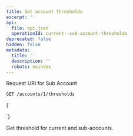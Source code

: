 ```yaml
---
title: Get account thresholds
excerpt: ''
api:
  file: api.json
  operationId: current--sub-account-thresholds
deprecated: false
hidden: false
metadata:
  title: ''
  description: ''
  robots: noindex
---
```

Request URI for Sub Account

```
GET /accounts/1/thresholds
```

<HTMLBlock>{`
<div></div>

<style></style>
`}</HTMLBlock>

Get threshold for current and sub-accounts.
